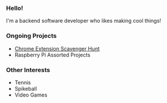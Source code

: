 ### Hello!
I'm a backend software developer who likes making cool things!

### Ongoing Projects
- [Chrome Extension Scavenger Hunt](https://github.com/TylerJang27/Scav_Hunt_Extension)
- Raspberry Pi Assorted Projects

### Other Interests
- Tennis
- Spikeball
- Video Games

<!--
**TylerJang27/TylerJang27** is a ✨ _special_ ✨ repository because its `README.md` (this file) appears on your GitHub profile.

Here are some ideas to get you started:

- 🔭 I’m currently working on ...
- 🌱 I’m currently learning ...
- 👯 I’m looking to collaborate on ...
- 🤔 I’m looking for help with ...
- 💬 Ask me about ...
- 📫 How to reach me: ...
- 😄 Pronouns: ...
- ⚡ Fun fact: ...
-->
